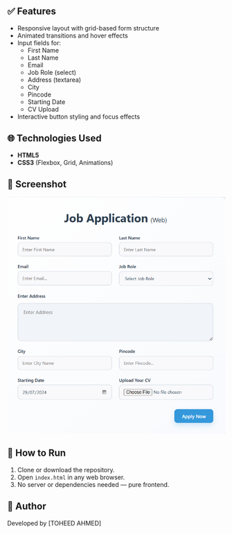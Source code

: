 ## ✅ Features

- Responsive layout with grid-based form structure
- Animated transitions and hover effects
- Input fields for:
  - First Name
  - Last Name
  - Email
  - Job Role (select)
  - Address (textarea)
  - City
  - Pincode
  - Starting Date
  - CV Upload
- Interactive button styling and focus effects

## 🌐 Technologies Used

- **HTML5**
- **CSS3** (Flexbox, Grid, Animations)

## 📸 Screenshot

![Form Screenshot](screenshot1.png)

## 🚀 How to Run

1. Clone or download the repository.
2. Open `index.html` in any web browser.
3. No server or dependencies needed — pure frontend.

## 📝 Author

Developed by [TOHEED AHMED]
